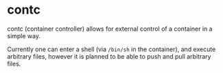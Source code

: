 # contc

contc (container controller) allows for external control of a container in a
simple way.

Currently one can enter a shell (via `/bin/sh` in the container), and execute
arbitrary files, however it is planned to be able to push and pull arbitrary
files.
